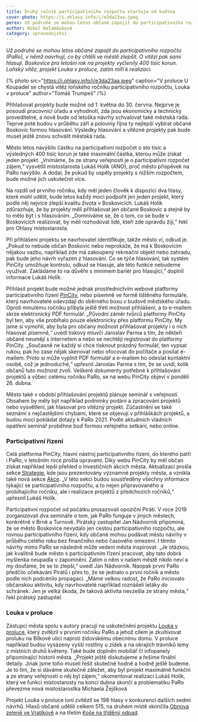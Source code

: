 ```yaml
---
title: Druhý ročník participativního rozpočtu startuje od května
cover-photo: https://i.ohlasy.info/i/e3da23aa.jpeg
perex: Už podruhé se mohou letos občané zapojit do participativního rozpočtu (PaRo), v němž navrhují, co by chtěli ve městě zlepšit. O vítězi pak sami hlasují. Boskovice pro letošní rok na projekty vyčlenily 400 tisíc korun.
author: Nikol Halamásková
category: zpravodajství
---
```


*Už podruhé se mohou letos občané zapojit do participativního rozpočtu (PaRo), v němž navrhují, co by chtěli ve městě zlepšit. O vítězi pak sami hlasují. Boskovice pro letošní rok na projekty vyčlenily 400 tisíc korun. Loňský vítěz, projekt Louka v proluce, zatím míří k realizaci.*

{% photo src="https://i.ohlasy.info/i/e3da23aa.jpeg" caption="V proluce U Koupadel se chystá vítěz loňského ročníku participativního rozpočtu, Louka v proluce" author="Tomáš Trumpeš" /%}

Přihlašovat projekty bude možné od 1. května do 30. června. Nejprve je posoudí pracovníci úřadu a vyhodnotí, zda jsou ekonomicky a technicky proveditelné, a nově bude od letoška návrhy schvalovat také městská rada. Teprve poté budou v průběhu září a poloviny října ty nejlepší vybírat občané Boskovic formou hlasování. Výsledky hlasování a vítězné projekty pak bude muset ještě znovu schválit městská rada.

Město letos navýšilo částku na participativní rozpočet o sto tisíc a výsledných 400 tisíc korun je také maximální částka, kterou může získat jeden projekt. „Vnímáme, že ze strany veřejnosti je o participativní rozpočet zájem,“ vysvětlil místostarosta Lukáš Holík (ANO), proč město příspěvek na PaRo navýšilo. A dodal, že pokud by uspěly projekty s nižším rozpočtem, bude možné jich uskutečnit více.

Na rozdíl od prvního ročníku, kdy měl jeden člověk k dispozici dva hlasy, které mohl udělit, bude letos každý moci podpořit jen jeden projekt, který podle něj nejvíce zlepší kvalitu života v Boskovicích. Lukáš Holík zdůrazňuje, že by projekty měli přihlašovat jen občané Boskovic a stejně by to mělo být i s hlasováním. „Domníváme se, že o tom, co se bude v Boskovicích realizovat, by měli rozhodovat lidé, kteří zde opravdu žijí,“ řekl pro Ohlasy místostarosta.

Při přihlášení projektu se navrhovatel identifikuje, takže město ví, odkud je. „Pokud to nebude občan Boskovic nebo neprokáže, že má k Boskovicím nějakou vazbu, například zde má zakoupený rekreační objekt nebo zahradu, pak bude jeho návrh vyřazen z hlasování. Co se týče hlasování, tak systém PinCity umožňuje kontrolu, odkud se hlasuje, ale této funkce nebudeme využívat. Zakládáme to na důvěře s minimem bariér pro hlasující,“ doplnil informace Lukáš Holík.

Přihlásit projekt bude možné jednak prostřednictvím webové platformy participativního řízení [PinCity](https://boskovice.pincity.cz/), nebo písemně ve formě tištěného formuláře, který navrhovatelé odevzdají do sběrného boxu v budově městského úřadu. Oproti minulému ročníku přibyla ještě třetí možnost přihlášení, a to e-mailem skrze elektronický PDF formulář. „Původní záměr tvůrců platformy PinCity byl ten, aby vše probíhalo pouze elektronicky přes platformu PinCity. My jsme si vymohli, aby byla pro občany možnost přihlašovat projekty i o nich hlasovat písemně,“ uvedl tiskový mluvčí Jaroslav Parma s tím, že někteří občané neumějí s internetem a nebo se nechtějí registrovat do platformy PinCity. „Současně ne každý si chce tisknout prázdný formulář, ten vypsat rukou, pak ho zase nějak skenovat nebo ofocovat do počítače a posílat e-mailem. Proto si může vyplnit PDF formulář a e-mailem ho odeslat kontaktní osobě, což je jednoduché,“ upřesnil Jaroslav Parma s tím, že se uvidí, kolik občanů tuto možnost zvolí. Veškeré dokumenty potřebné k přihlašování projektů a vůbec celému ročníku PaRo, se na webu PinCity objeví v pondělí 26. dubna.

Město také v období přihlašování projektů plánuje seminář s veřejností. Obsahem by měly být například podmínky podání a zpracování projektů nebo vysvětlení, jak hlasovat pro vítězný projekt. Zúčastnění se také seznámí s nejčastějšími chybami, které se objevují v přihláškách projektů, a budou moci pokládat dotazy k PaRo 2021. Podle aktuálních vládních opatření seminář proběhne buď formou veřejného setkání, nebo online.

### Participativní řízení

Celá platforma PinCity, hlavní nástroj participativního řízení, do kterého patří i PaRo, v letošním roce prošla úpravami. Díky webu PinCity by měl občan získat například lepší přehled o investičních akcích města. Aktualizací prošla sekce [Strategie](https://boskovice.pincity.cz/strategie), kde jsou prezentovány významné projekty města, a vznikla také nová sekce [Akce](https://boskovice.pincity.cz/akce). „V této sekci budou soustředěny všechny informace týkající se participativního rozpočtu, a to nejen připravovaného a probíhajícího ročníku, ale i realizace projektů z předchozích ročníků,“ upřesnil Lukáš Holík. 

Participativní rozpočet od počátku prosazovali opoziční Piráti. V roce 2019 zorganizovali dva semináře o tom, jak PaRo funguje v jiných městech, konkrétně v Brně a Turnově. Pirátský zastupitel Jan Nádvorník připomíná, že se město Boskovice nevydalo jen cestou participativního rozpočtu, ale rovnou participativního řízení, kdy občané mohou podávat městu návrhy v průběhu celého roku bez finančního nebo časového omezení. I těmito návrhy mimo PaRo se následně může vedení města inspirovat. „Je otázkou, jak kvalitně bude město s participativním řízení pracovat, aby tato dobrá myšlenka neupadla v zapomnění. Zatím o něm v našem městě nikdo neví a my doufáme, že se to zlepší,“ uvedl Jan Nádvorník. Naopak první PaRo předčilo očekávání Pirátů i přes to, že se jednalo o první ročník a město podle nich podcenilo propagaci. „Máme velkou radost, že PaRo iniciovalo občanskou aktivitu, kdy navrhovatelé například roznášeli letáky do schránek. Jen je velká škoda, že taková aktivita nevzešla ze strany města,“ řekl pirátský zastupitel.

### Louka v proluce

Zástupci města spolu s autory pracují na uskutečnění projektu [Louka v proluce](https://boskovice.pincity.cz/participativni-projekt/12), který zvítězil v prvním ročníku PaRo a jehož cílem je zkultivovat proluku na Bílkově ulici naproti židovskému obecnímu domu. V proluce například budou vysázeny vyšší rostliny u zídek a na okrajích trávníků lemy z místních druhů květeny. Také bude doplněn mobiliář či infopanely připomínající historii města. „Projekt ještě diskutujeme a řešíme finální detaily. Jinak jsme toho museli řešit skutečně hodně a hodně ještě budeme. Je to tím, že si dáváme skutečně záležet, aby byl projekt maximálně funkční a ze strany veřejnosti o něj byl zájem,“ okomentoval realizaci Lukáš Holík, který ve funkci místostarosty na konci dubna skončí a problematiku PaRo převezme nová místostarostka Michaela Žejšková 

Projekt Louka v proluce loni zvítězil se 198 hlasy v konkurenci dalších sedmi návrhů. Hlasů občané udělili celkem 515, na druhém místě skončila [Obnova zeleně ve Vratíkově](https://boskovice.pincity.cz/participativni-projekt/6) a na třetím [Koše na tříděný odpad](https://boskovice.pincity.cz/participativni-navrhy/temata/4).